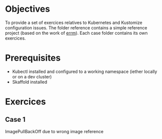 # Objectives
To provide a set of exercices relatives to Kubernetes and Kustomize configuration issues.
The folder reference contains a simple reference project (based on the work of [errm](https://github.com/errm/cheese)).
Each case folder contains its own exercices. 

# Prerequisites
- Kubectl installed and configured to a working namespace (iether locally or on a dev cluster)
- Skaffold installed

# Exercices
## Case 1
ImagePullBackOff due to wrong image reference


